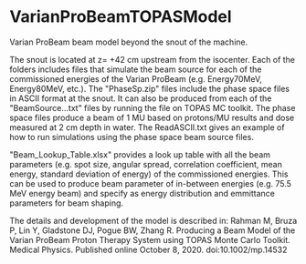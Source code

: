 # VarianProBeamTOPASModel
Varian ProBeam beam model beyond the snout of the machine.

The snout is located at z= +42 cm upstream from the isocenter. Each of the folders includes files that simulate the beam source for each of the commissioned energies of the Varian ProBeam (e.g. Energy70MeV, Energy80MeV, etc.). The "PhaseSp.zip" files include the phase space files in ASCII format at the snout. It can also be produced from each of the "BeamSource...txt" files by running the file on TOPAS MC toolkit. The phase space files produce a beam of 1 MU based on protons/MU results and dose measured at 2 cm depth in water. The ReadASCII.txt gives an example of how to run simulations using the phase space beam source files.

"Beam_Lookup_Table.xlsx" provides a look up table with all the beam parameters (e.g. spot size, angular spread, correlation coefficient, mean energy, standard deviation of energy)  of the commissioned energies. This can be used to produce beam parameter of in-between energies (e.g. 75.5 MeV energy beam) and specify as energy distribution and emmittance parameters for beam shaping.


The details and development of the model is described in: Rahman M, Bruza P, Lin Y, Gladstone DJ, Pogue BW, Zhang R. Producing a Beam Model of the Varian ProBeam Proton Therapy System using TOPAS Monte Carlo Toolkit. Medical Physics. Published online October 8, 2020. doi:10.1002/mp.14532
